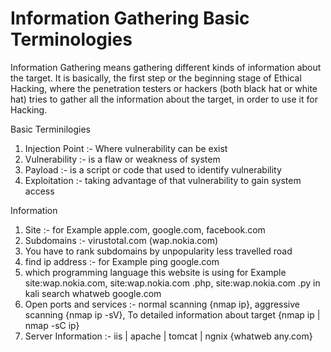 # Information Gathering  Basic Terminologies

Information Gathering means gathering different kinds of information about the target. It is basically, the first step or the beginning stage of Ethical Hacking, where the penetration testers or hackers (both black hat or white hat) tries to gather all the information about the target, in order to use it for Hacking.

Basic Terminilogies

1. Injection Point :- Where vulnerability can be exist
2. Vulnerability :- is a flaw or weakness of system
3. Payload :- is a script or code that used to identify vulnerability
4. Exploitation :- taking advantage of that vulnerability to gain system access

Information

1. Site :- for Example apple.com, google.com, facebook.com
2. Subdomains :- virustotal.com (wap.nokia.com)
3. You have to rank subdomains by unpopularity less travelled road
4. find ip address :- for Example ping google.com
5. which programming language this website is using for Example site:wap.nokia.com, site:wap.nokia.com .php, site:wap.nokia.com .py in kali search whatweb google.com
6. Open ports and services :- normal scanning {nmap ip}, aggressive scanning {nmap ip -sV}, To detailed information about target {nmap ip | nmap -sC ip}
7. Server Information :- iis | apache | tomcat | ngnix {whatweb any.com}
